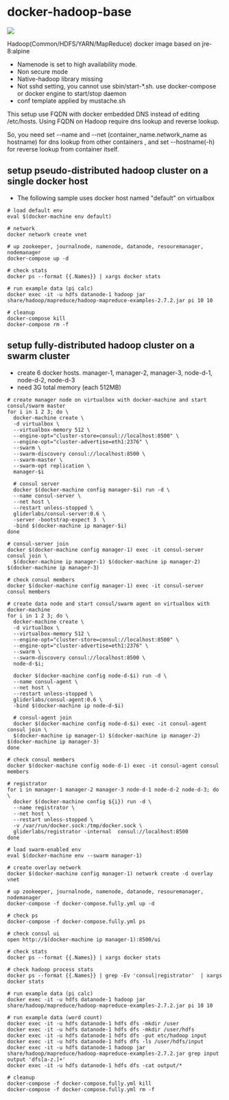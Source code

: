 # docker-hadoop-base

[![](https://imagelayers.io/badge/smizy/hadoop-base:2.7.2-alpine.svg)](https://imagelayers.io/?images=smizy/hadoop-base:2.7.2-alpine 'Get your own badge on imagelayers.io')

Hadoop(Common/HDFS/YARN/MapReduce) docker image based on jre-8:alpine

* Namenode is set to high availability mode.
* Non secure mode
* Native-hadoop library missing
* Not sshd setting, you cannot use sbin/start-*.sh. use docker-compose or docker engine to start/stop daemon 
* conf template applied by mustache.sh

This setup use FQDN with docker embedded DNS instead of editing /etc/hosts. 
Using FQDN on Hadoop require dns lookup and reverse lookup. 

So, you need set --name and --net (container_name.network_name as hostname) for dns lookup from other containers 
, and set --hostname(-h) for reverse lookup from container itself.


## setup pseudo-distributed hadoop cluster on a single docker host  

* The following sample uses docker host named "default" on virtualbox

```
# load default env
eval $(docker-machine env default)

# network 
docker network create vnet

# up zookeeper, journalnode, namenode, datanode, resouremanager, nodemanager
docker-compose up -d

# check stats
docker ps --format {{.Names}} | xargs docker stats

# run example data (pi calc)
docker exec -it -u hdfs datanode-1 hadoop jar share/hadoop/mapreduce/hadoop-mapreduce-examples-2.7.2.jar pi 10 10

# cleanup  
docker-compose kill
docker-compose rm -f

```


## setup fully-distributed hadoop cluster on a swarm cluster 

* create 6 docker hosts. manager-1, manager-2, manager-3, node-d-1, node-d-2, node-d-3
* need 3G total memory (each 512MB)

  
```
# create manager node on virtualbox with docker-machine and start consul/swarm master
for i in 1 2 3; do \
  docker-machine create \
  -d virtualbox \
  --virtualbox-memory 512 \
  --engine-opt="cluster-store=consul://localhost:8500" \
  --engine-opt="cluster-advertise=eth1:2376" \
  --swarm \
  --swarm-discovery consul://localhost:8500 \
  --swarm-master \
  --swarm-opt replication \
  manager-$i 
  
  # consul server 
  docker $(docker-machine config manager-$i) run -d \
  --name consul-server \
  --net host \
  --restart unless-stopped \
  gliderlabs/consul-server:0.6 \
  -server -bootstrap-expect 3  \
  -bind $(docker-machine ip manager-$i) 
done

# consul-server join
docker $(docker-machine config manager-1) exec -it consul-server consul join \
  $(docker-machine ip manager-1) $(docker-machine ip manager-2) $(docker-machine ip manager-3)

# check consul members 
docker $(docker-machine config manager-1) exec -it consul-server consul members

# create data node and start consul/swarm agent on virtualbox with docker-machine
for i in 1 2 3; do \
  docker-machine create \
  -d virtualbox \
  --virtualbox-memory 512 \
  --engine-opt="cluster-store=consul://localhost:8500" \
  --engine-opt="cluster-advertise=eth1:2376" \
  --swarm \
  --swarm-discovery consul://localhost:8500 \
  node-d-$i; 
  
  docker $(docker-machine config node-d-$i) run -d \
  --name consul-agent \
  --net host \
  --restart unless-stopped \
  gliderlabs/consul-agent:0.6 \
  -bind $(docker-machine ip node-d-$i)
  
  # consul-agent join
  docker $(docker-machine config node-d-$i) exec -it consul-agent consul join \
  $(docker-machine ip manager-1) $(docker-machine ip manager-2) $(docker-machine ip manager-3)    
done

# check consul members 
docker $(docker-machine config node-d-1) exec -it consul-agent consul members
 
# registrator
for i in manager-1 manager-2 manager-3 node-d-1 node-d-2 node-d-3; do \
  docker $(docker-machine config ${i}) run -d \
  --name registrator \
  --net host \
  --restart unless-stopped \
  -v /var/run/docker.sock:/tmp/docker.sock \
  gliderlabs/registrator -internal  consul://localhost:8500 
done 

# load swarm-enabled env
eval $(docker-machine env --swarm manager-1)

# create overlay network
docker $(docker-machine config manager-1) network create -d overlay vnet

# up zookeeper, journalnode, namenode, datanode, resouremanager, nodemanager
docker-compose -f docker-compose.fully.yml up -d

# check ps
docker-compose -f docker-compose.fully.yml ps

# check consul ui
open http://$(docker-machine ip manager-1):8500/ui
 
# check stats
docker ps --format {{.Names}} | xargs docker stats

# check hadoop process stats
docker ps --format {{.Names}} | grep -Ev 'consul|registrator'  | xargs docker stats
  
# run example data (pi calc)
docker exec -it -u hdfs datanode-1 hadoop jar share/hadoop/mapreduce/hadoop-mapreduce-examples-2.7.2.jar pi 10 10

# run example data (word count)
docker exec -it -u hdfs datanode-1 hdfs dfs -mkdir /user 
docker exec -it -u hdfs datanode-1 hdfs dfs -mkdir /user/hdfs
docker exec -it -u hdfs datanode-1 hdfs dfs -put etc/hadoop input
docker exec -it -u hdfs datanode-1 hdfs dfs -ls /user/hdfs/input
docker exec -it -u hdfs datanode-1 hadoop jar share/hadoop/mapreduce/hadoop-mapreduce-examples-2.7.2.jar grep input output 'dfs[a-z.]+'
docker exec -it -u hdfs datanode-1 hdfs dfs -cat output/*

# cleanup  
docker-compose -f docker-compose.fully.yml kill
docker-compose -f docker-compose.fully.yml rm -f 

```
